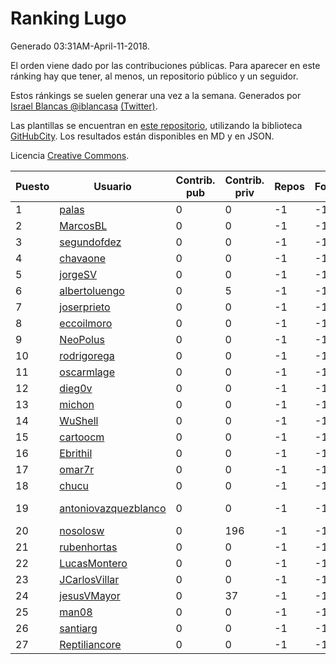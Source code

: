 # Ranking Lugo

Generado 03:31AM-April-11-2018.

El orden viene dado por las contribuciones públicas. Para aparecer en este ránking hay que tener, al menos, un repositorio público y un seguidor.

Estos ránkings se suelen generar una vez a la semana. Generados por [Israel Blancas @iblancasa](https://github.com/iblancasa/) [(Twitter)](https://twitter.com/iblancasa).

Las plantillas se encuentran en [este repositorio](https://github.com/iblancasa/GH-Spanish-Ranking), utilizando la biblioteca [GitHubCity](https://github.com/iblancasa/GitHubCity). Los resultados están disponibles en MD y en JSON.

Licencia [Creative Commons](https://creativecommons.org/licenses/by/4.0/).

| Puesto   |  Usuario  | Contrib. pub | Contrib. priv |Repos| Followers | Desde |  Avatar  |
|----------|-----------|--------------|---------------|-----|-----------|-------|----------|
|1|[palas](https://github.com/palas)|0|0|-1|-1||![palas]()|
|2|[MarcosBL](https://github.com/MarcosBL)|0|0|-1|-1||![MarcosBL]()|
|3|[segundofdez](https://github.com/segundofdez)|0|0|-1|-1||![segundofdez]()|
|4|[chavaone](https://github.com/chavaone)|0|0|-1|-1||![chavaone]()|
|5|[jorgeSV](https://github.com/jorgeSV)|0|0|-1|-1||![jorgeSV]()|
|6|[albertoluengo](https://github.com/albertoluengo)|0|5|-1|-1||![albertoluengo]()|
|7|[joserprieto](https://github.com/joserprieto)|0|0|-1|-1||![joserprieto]()|
|8|[eccoilmoro](https://github.com/eccoilmoro)|0|0|-1|-1||![eccoilmoro]()|
|9|[NeoPolus](https://github.com/NeoPolus)|0|0|-1|-1||![NeoPolus]()|
|10|[rodrigorega](https://github.com/rodrigorega)|0|0|-1|-1||![rodrigorega]()|
|11|[oscarmlage](https://github.com/oscarmlage)|0|0|-1|-1||![oscarmlage]()|
|12|[dieg0v](https://github.com/dieg0v)|0|0|-1|-1||![dieg0v]()|
|13|[michon](https://github.com/michon)|0|0|-1|-1||![michon]()|
|14|[WuShell](https://github.com/WuShell)|0|0|-1|-1||![WuShell]()|
|15|[cartoocm](https://github.com/cartoocm)|0|0|-1|-1||![cartoocm]()|
|16|[Ebrithil](https://github.com/Ebrithil)|0|0|-1|-1||![Ebrithil]()|
|17|[omar7r](https://github.com/omar7r)|0|0|-1|-1||![omar7r]()|
|18|[chucu](https://github.com/chucu)|0|0|-1|-1||![chucu]()|
|19|[antoniovazquezblanco](https://github.com/antoniovazquezblanco)|0|0|-1|-1||![antoniovazquezblanco]()|
|20|[nosolosw](https://github.com/nosolosw)|0|196|-1|-1||![nosolosw]()|
|21|[rubenhortas](https://github.com/rubenhortas)|0|0|-1|-1||![rubenhortas]()|
|22|[LucasMontero](https://github.com/LucasMontero)|0|0|-1|-1||![LucasMontero]()|
|23|[JCarlosVillar](https://github.com/JCarlosVillar)|0|0|-1|-1||![JCarlosVillar]()|
|24|[jesusVMayor](https://github.com/jesusVMayor)|0|37|-1|-1||![jesusVMayor]()|
|25|[man08](https://github.com/man08)|0|0|-1|-1||![man08]()|
|26|[santiarg](https://github.com/santiarg)|0|0|-1|-1||![santiarg]()|
|27|[Reptiliancore](https://github.com/Reptiliancore)|0|0|-1|-1||![Reptiliancore]()|
